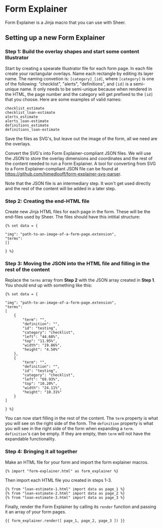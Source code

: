 # Form Explainer

Form Explainer is a Jinja macro that you can use with Sheer.

## Setting up a new Form Explainer

### Step 1: Build the overlay shapes and start some content Illustrator

Start by creating a spearate Illustrator file for each form page.
In each file create your ractangular overlays.
Name each rectangle by editing its layer name.
The naming convetion is: `[category]_[id]`,
where `[category]` is one of the following: "checklist", "alerts", "definitions",
and `[id]` is a semi-unique name.
It only needs to be semi-unique because when rendered in the HTML,
the page number and the category will get prefixed to the `[id]` that you choose.
Here are some examples of valid names:

```
checklist_estimate
checklist_loan-estimate
alerts_estimate
alerts_loan-estimate
definitions_estimate
definitions_loan-estimate
```

Save the files as SVG's,
but leave out the image of the form,
all we need are the overlays.

Convert the SVG's into Form Explainer-compliant JSON files.
We will use the JSON to store the overlay dimensions and coordinates
and the rest of the content needed to run a Form Explainer.
A tool for converting from SVG to a Form Explainer-compliant JSON file
can be found at <https://github.com/himedlooff/form-explainer-svg-parser>.

Note that the JSON file is an intermediary step.
It won't get used directly and the rest of the content will be added in a later step.

### Step 2: Creating the end-HTML file

Create new Jinja HTML files for each page in the form.
These will be the end-files used by Sheer.
The files should have this intitial structure:

```jinja
{% set data = {

"img": "path-to-an-image-of-a-form-page.extension",
"terms":
[]

} %}
```

### Step 3: Moving the JSON into the HTML file and filling in the rest of the content

Replace the `terms` array from **Step 2** with the JSON array created in **Step 1**.
You should end up with something like this:

```jinja
{% set data = {

"img": "path-to-an-image-of-a-form-page.extension",
"terms":
[
    {
        "term": "",
        "definition": "",
        "id": "testing",
        "category": "checklist",
        "left": "44.68%",
        "top": "11.95%",
        "width": "19.86%",
        "height": "4.50%"
    },
    {
        "term": "",
        "definition": "",
        "id": "testing",
        "category": "checklist",
        "left": "69.93%",
        "top": "10.20%",
        "width": "24.11%",
        "height": "10.31%"
    }
]

} %}
```

You can now start filling in the rest of the content.
The `term` property is what you will see on the right side of the form.
The `definition` property is what you will see in the right side of the form when
expanding a `term`.
`definition`'s can be empty.
If they are empty, then `term` will not have the expandable functionality.

### Step 4: Bringing it all together

Make an HTML file for your form and import the form explainer macros.

```jinja
{% import "form-explainer.html" as form_explainer %}
```

Then import each HTML file you created in steps 1-3.

```jinja
{% from "loan-estimate-1.html" import data as page_1 %}
{% from "loan-estimate-2.html" import data as page_2 %}
{% from "loan-estimate-3.html" import data as page_3 %}
```

Finally, render the Form Explainer by calling its `render` function
and passing it an array of your form pages.

```jinja
{{ form_explainer.render([ page_1, page_2, page_3 ]) }}
```
